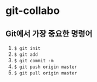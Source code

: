 # git-collabo
## Git에서 가장 중요한 명령어
1. `$ git init`
2. `$ git add`
3. `$ git commit -m`
4. `$ git push origin master`
5. `$ git pull origin master`

